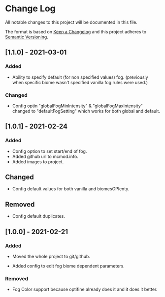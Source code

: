 # Change Log

All notable changes to this project will be documented in this file.

The format is based on [Keep a Changelog](http://keepachangelog.com/)
and this project adheres to [Semantic Versioning](http://semver.org/).

## [1.1.0] - 2021-03-01

### Added
- Ability to specify default (for non specified values) fog. (previously when specific biome wasn't specified vanilla fog rules were used.)

### Changed
- Config optin "globalFogMinIntensity" & "globalFogMaxIntensity" changed to "defaultFogSetting" which works for both global and default.

## [1.0.1] - 2021-02-24

### Added

- Config option to set start/end of fog.
- Added github url to mcmod.info.
- Added images to project.

## Changed

- Config default values for both vanilla and biomesOPlenty.

## Removed

- Config default duplicates.

## [1.0.0] - 2021-02-21

### Added
- Moved the whole project to git/github.

- Added config to edit fog biome dependent parameters.

### Removed

- Fog Color support because optifine already does it and it does it better.

  

  

  
